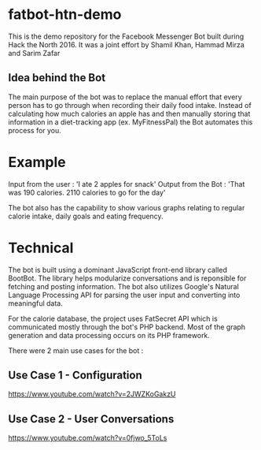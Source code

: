 # fatbot-htn-demo
This is the demo repository for the Facebook Messenger Bot built during Hack the North 2016. It was a joint effort by Shamil Khan, Hammad Mirza and Sarim Zafar

## Idea behind the Bot

The main purpose of the bot was to replace the manual effort that every person has to go through when recording their daily food intake. Instead of calculating how much calories an apple has and then manually storing that information in a diet-tracking app (ex. MyFitnessPal) the Bot automates this process for you.

# Example 

Input from the user : 'I ate 2 apples for snack'
Output from the Bot : 'That was 190 calories. 2110 calories to go for the day'

The bot also has the capability to show various graphs relating to regular calorie intake, daily goals and eating frequency.

# Technical 

The bot is built using a dominant JavaScript front-end library called BootBot. The library helps modularize conversations and is reponsible for fetching and posting information. The bot also utilizes Google's Natural Language Processing API for parsing the user input and converting into meaningful data. 

For the calorie database, the project uses FatSecret API which is communicated mostly through the bot's PHP backend. Most of the graph generation and data processing occurs on its PHP framework. 

There were 2 main use cases for the bot :

## Use Case 1 - Configuration

https://www.youtube.com/watch?v=2JWZKoGakzU

## Use Case 2 - User Conversations

https://www.youtube.com/watch?v=0fjwo_5ToLs
